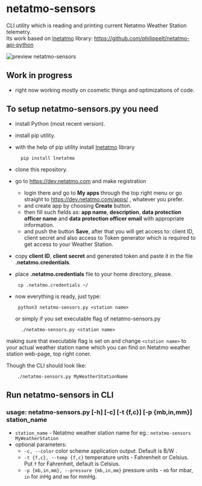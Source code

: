 # netatmo-sensors

CLI utility which is reading and printing current Netatmo Weather Station telemetry.<br>
Its work based on [lnetatmo](https://github.com/philippelt/netatmo-api-python) library: https://github.com/philippelt/netatmo-api-python

![preview netatmo-sensors](https://github.com/Straumleaf/readmes-content/blob/main/preview/netatmo-sensors-preview.png)

## Work in progress

+ right now working mostly on cosmetic things and optimizations of code. 

## To setup netatmo-sensors.py you need

+ install Python (most recent version).
+ install pip utility.
+ with the help of pip utility install [lnetatmo](https://github.com/philippelt/netatmo-api-python) library

        pip install lnetatmo

+ clone this repository.
+ go to https://dev.netatmo.com and make registration
    -  login there and go to **My apps** through the top right menu
       or go straight to https://dev.netatmo.com/apps/ , whatever you prefer.
    -  and create app by choosing **Create** button.
    -  then fill such fields as: **app name**, **description**, **data protection officer name** and **data protection officer email** with appropriate information.
    -  and push the button **Save**, after that you will get access to: client ID, client secret
        and also access to Token generator which is required to get access to your Weather Station.
+ copy **client ID**, **client secret** and generated token and paste it in the file **.netatmo.credentials**.
+ place **.netatmo.credentials** file to your home directory, please.

       cp .netatmo.credentials ~/

+ now everything is ready, just type:
 
       python3 netatmo-sensors.py <station name>
 
  or simply if you set executable flag of netatmo-sensors.py 
 
        ./netatmo-sensors.py <station name>
 
 making sure that executable flag is set on and change `<station name>` to your actual weather station name which you can find on Netatmo weather station web-page, top right coner.
 
 Though the CLI should look like:
 
        ./netatmo-sensors.py MyWeatherStationName

## Run netatmo-sensors in CLI
### usage: netatmo-sensors.py [-h] [-c] [-t {f,c}] [-p {mb,in,mm}] station_name

+ `station_name` - Netatmo weather station name for eg.: `netatmo-sensors MyWeatherStation`
+ optional parameters:
    - `-c, --color`   color scheme application output. Default is B/W .
    - `-t {f,c}, --temp {f,c}`   temperature units - Fahrenheit or Celsius. Put `f` for Fahrenheit, default is Celsius.
    - `-p {mb,in,mm}, --pressure {mb,in,mm}`    pressure units - `mb` for mbar, `in` for inHg and `mm` for mmHg.  
